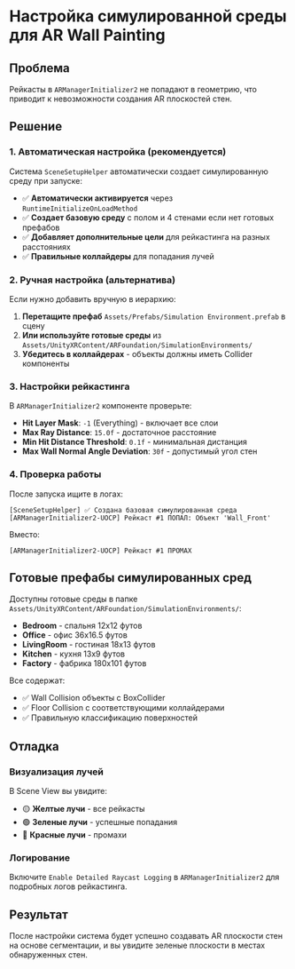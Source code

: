 # Настройка симулированной среды для AR Wall Painting

## Проблема
Рейкасты в `ARManagerInitializer2` не попадают в геометрию, что приводит к невозможности создания AR плоскостей стен.

## Решение

### 1. Автоматическая настройка (рекомендуется)
Система `SceneSetupHelper` автоматически создает симулированную среду при запуске:

- ✅ **Автоматически активируется** через `RuntimeInitializeOnLoadMethod`
- ✅ **Создает базовую среду** с полом и 4 стенами если нет готовых префабов
- ✅ **Добавляет дополнительные цели** для рейкастинга на разных расстояниях
- ✅ **Правильные коллайдеры** для попадания лучей

### 2. Ручная настройка (альтернатива)
Если нужно добавить вручную в иерархию:

1. **Перетащите префаб** `Assets/Prefabs/Simulation Environment.prefab` в сцену
2. **Или используйте готовые среды** из `Assets/UnityXRContent/ARFoundation/SimulationEnvironments/`
3. **Убедитесь в коллайдерах** - объекты должны иметь Collider компоненты

### 3. Настройки рейкастинга
В `ARManagerInitializer2` компоненте проверьте:

- **Hit Layer Mask**: `-1` (Everything) - включает все слои
- **Max Ray Distance**: `15.0f` - достаточное расстояние
- **Min Hit Distance Threshold**: `0.1f` - минимальная дистанция
- **Max Wall Normal Angle Deviation**: `30f` - допустимый угол стен

### 4. Проверка работы
После запуска ищите в логах:

```
[SceneSetupHelper] ✅ Создана базовая симулированная среда
[ARManagerInitializer2-UOCP] Рейкаст #1 ПОПАЛ: Объект 'Wall_Front'
```

Вместо:
```
[ARManagerInitializer2-UOCP] Рейкаст #1 ПРОМАХ
```

## Готовые префабы симулированных сред

Доступны готовые среды в папке `Assets/UnityXRContent/ARFoundation/SimulationEnvironments/`:

- **Bedroom** - спальня 12x12 футов
- **Office** - офис 36x16.5 футов  
- **LivingRoom** - гостиная 18x13 футов
- **Kitchen** - кухня 13x9 футов
- **Factory** - фабрика 180x101 футов

Все содержат:
- ✅ Wall Collision объекты с BoxCollider
- ✅ Floor Collision с соответствующими коллайдерами
- ✅ Правильную классификацию поверхностей

## Отладка

### Визуализация лучей
В Scene View вы увидите:
- 🟡 **Желтые лучи** - все рейкасты  
- 🟢 **Зеленые лучи** - успешные попадания
- 🔴 **Красные лучи** - промахи

### Логирование
Включите `Enable Detailed Raycast Logging` в `ARManagerInitializer2` для подробных логов рейкастинга.

## Результат
После настройки система будет успешно создавать AR плоскости стен на основе сегментации, и вы увидите зеленые плоскости в местах обнаруженных стен. 